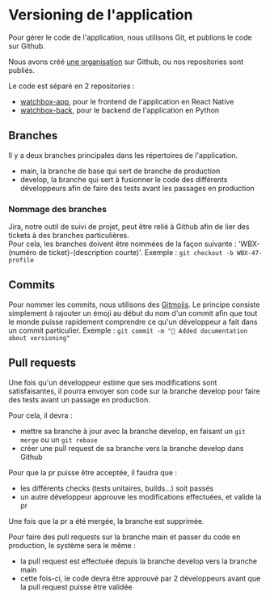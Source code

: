 # Versioning de l'application

Pour gérer le code de l'application, nous utilisons Git, et publions le code sur Github.

Nous avons créé [une organisation](https://github.com/watchbox-pam) sur Github, ou nos repositories sont publiés.

Le code est séparé en 2 repositories : 
- [watchbox-app](https://github.com/watchbox-pam/watchbox-app), pour le frontend de l'application en React Native
- [watchbox-back](https://github.com/watchbox-pam/watchbox-back), pour le backend de l'application en Python

## Branches

Il y a deux branches principales dans les répertoires de l'application.
- main, la branche de base qui sert de branche de production
- develop, la branche qui sert à fusionner le code des différents développeurs afin de faire des tests avant les passages en production

### Nommage des branches

Jira, notre outil de suivi de projet, peut être relié à Github afin de lier des tickets à des branches particulières. <br/>
Pour cela, les branches doivent être nommées de la façon suivante : 'WBX-(numéro de ticket)-(description courte)'. Exemple : `git checkout -b WBX-47-profile`

## Commits

Pour nommer les commits, nous utilisons des [Gitmojis](https://gitmoji.dev/). Le principe consiste simplement à rajouter un émoji au début du nom d'un commit afin que tout le monde puisse rapidement comprendre ce qu'un développeur a fait dans un commit particulier. Exemple : `git commit -m "📝 Added documentation about versioning"`

## Pull requests

Une fois qu'un développeur estime que ses modifications sont satisfaisantes, il pourra envoyer son code sur la branche develop pour faire des tests avant un passage en production.

Pour cela, il devra : 
- mettre sa branche à jour avec la branche develop, en faisant un `git merge` ou un `git rebase`
- créer une pull request de sa branche vers la branche develop dans Github

Pour que la pr puisse être acceptée, il faudra que : 
- les différents checks (tests unitaires, builds...) soit passés
- un autre développeur approuve les modifications effectuées, et valide la pr

Une fois que la pr a été mergée, la branche est supprimée.

Pour faire des pull requests sur la branche main et passer du code en production, le système sera le même : 
- la pull request est effectuée depuis la branche develop vers la branche main
- cette fois-ci, le code devra être approuvé par 2 développeurs avant que la pull request puisse être validée